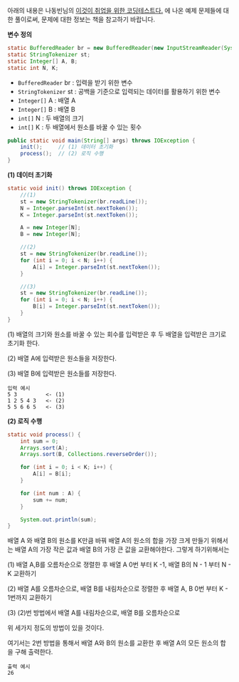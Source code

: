 아래의 내용은 나동빈님의 [이것이 취업을 위한 코딩테스트다.](http://www.yes24.com/Product/Goods/91433923) 에 나온 예제 문제들에 대한 풀이로써, 문제에 대한 정보는 책을 참고하기 바랍니다.

**변수 정의**

```java
static BufferedReader br = new BufferedReader(new InputStreamReader(System.in));
static StringTokenizer st;
static Integer[] A, B;
static int N, K;
```

- `BufferedReader` br : 입력을 받기 위한 변수
- `StringTokenizer` st : 공백을 기준으로 입력되는 데이터를 활용하기 위한 변수
- `Integer[]` A : 배열 A
- `Integer[]` B : 배열 B
- `int[]` N : 두 배열의 크기
- `int[]` K : 두 배열에서 원소를 바꿀 수 있는 횟수




```java
public static void main(String[] args) throws IOException {
    init();     // (1) 데이터 초기화
    process();  // (2) 로직 수행
}
```

**(1) 데이터 초기화**

```java
static void init() throws IOException {
    //(1)
    st = new StringTokenizer(br.readLine());
    N = Integer.parseInt(st.nextToken());
    K = Integer.parseInt(st.nextToken());

    A = new Integer[N];
    B = new Integer[N];

    //(2)
    st = new StringTokenizer(br.readLine());
    for (int i = 0; i < N; i++) {
        A[i] = Integer.parseInt(st.nextToken());
    }

    //(3)
    st = new StringTokenizer(br.readLine());
    for (int i = 0; i < N; i++) {
        B[i] = Integer.parseInt(st.nextToken());
    }
}
```

(1) 배열의 크기와 원소를 바꿀 수 있는 회수를 입력받은 후 두 배열을 입력받은 크기로 초기화 한다.

(2) 배열 A에 입력받은 원소들을 저장한다.

(3) 배열 B에 입력받은 원소들를 저장한다.

```
입력 예시
5 3         <- (1)
1 2 5 4 3   <- (2)
5 5 6 6 5   <- (3)
```

**(2) 로직 수행**

```java
static void process() {
    int sum = 0;
    Arrays.sort(A);
    Arrays.sort(B, Collections.reverseOrder());

    for (int i = 0; i < K; i++) {
        A[i] = B[i];
    }

    for (int num : A) {
        sum += num;
    }

    System.out.println(sum);
}
```

배열 A 와 배열 B의 원소를 K만큼 바꿔 배열 A의 원소의 합을 가장 크게 만들기 위해서는 배열 A의 가장 작은 값과 배열 B의 가장 큰 값을 교환해야한다. 그렇게 하기위해서는

(1) 배열 A,B를 오름차순으로 졍렬한 후 배열 A 0번 부터 K -1, 배열 B의 N - 1 부터 N - K 교환하기

(2) 배열 A를 오름차순으로, 배열 B를 내림차순으로 정렬한 후 배열 A, B 0번 부터 K - 1번까지 교환하기

(3) (2)번 방법에서 배열 A를 내림차순으로, 배열 B를 오름차순으로

위 세가지 정도의 방법이 있을 것이다.

여기서는 2번 방법을 통해서 배열 A와 B의 원소를 교환한 후 배열 A의 모든 원소의 합을 구해 출력한다.

```
출력 예시
26
```